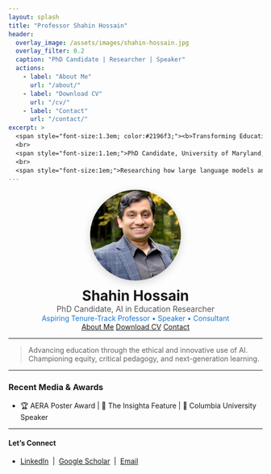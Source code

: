 ```yaml
---
layout: splash
title: "Professor Shahin Hossain"
header:
  overlay_image: /assets/images/shahin-hossain.jpg
  overlay_filter: 0.2
  caption: "PhD Candidate | Researcher | Speaker"
  actions:
    - label: "About Me"
      url: "/about/"
    - label: "Download CV"
      url: "/cv/"
    - label: "Contact"
      url: "/contact/"
excerpt: >
  <span style="font-size:1.3em; color:#2196f3;"><b>Transforming Education Through AI & Critical Theory</b></span>
  <br>
  <span style="font-size:1.1em;">PhD Candidate, University of Maryland, Baltimore County</span>
  <br>
  <span style="font-size:1em;">Researching how large language models and AI are changing the future of writing, learning, and equity in higher education.</span>
---
```


<div align="center">
  <img src="/assets/images/shahin-hossain.jpg" alt="Shahin Hossain" width="180" style="border-radius:50%; box-shadow:0 4px 16px rgba(0,0,0,0.18); margin-bottom:10px;">
  <br>
  <span style="font-size:2em; font-weight:700;">Shahin Hossain</span>
  <br>
  <span style="font-size:1.1em; color:#555;">PhD Candidate, AI in Education Researcher</span>
  <br>
  <span style="font-size:1em; color:#1976d2;">Aspiring Tenure-Track Professor • Speaker • Consultant</span>
  <br>
  <a href="/about/" class="btn btn--primary">About Me</a>
  <a href="/cv/" class="btn">Download CV</a>
  <a href="/contact/" class="btn">Contact</a>
</div>

---

> Advancing education through the ethical and innovative use of AI. Championing equity, critical pedagogy, and next-generation learning.

---

### **Recent Media & Awards**
- 🏆 AERA Poster Award | 📰 The Insighta Feature | 🎤 Columbia University Speaker

---

#### **Let’s Connect**
- [LinkedIn](https://https://www.linkedin.com/in/shahin-hossain-82a02599/) &nbsp;|&nbsp; [Google Scholar](#) &nbsp;|&nbsp; [Email](mailto:contact@shahinhossain.com)
